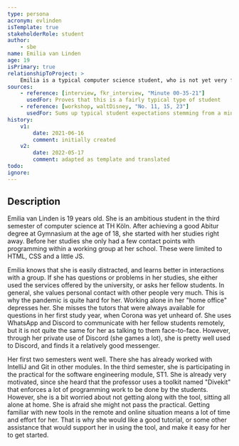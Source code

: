 ```yaml
---
type: persona
acronym: evlinden
isTemplate: true
stakeholderRole: student
author: 
    - sbe
name: Emilia van Linden
age: 19
isPrimary: true
relationshipToProject: >
    Emilia is a typical computer science student, who is not yet very familiar with programming.
sources:
    - reference: [interview, fkr_interview, "Minute 00-35-21"]
      usedFor: Proves that this is a fairly typical type of student 
    - reference: [workshop, waltDisney, "No. 11, 15, 23"]
      usedFor: Sums up typical student expectations stemming from a mindset like Emilia
history:
    v1:
        date: 2021-06-16
        comment: initially created
    v2:
        date: 2022-05-17
        comment: adapted as template and translated
todo:
ignore: 
---
```


## Description

Emilia van Linden is 19 years old. She is an ambitious student in the third semester of computer science
at TH Köln. After achieving a good Abitur degree at Gymnasium at the age of 18, she started with her studies 
right away. Before her studies she only had a few contact points with programming within a working group at her school.
These were limited to HTML, CSS and a little JS.

Emilia knows that she is easily distracted, and learns better in interactions with a group.
If she has questions or problems in her studies, she either used the services offered by the university, or
asks her fellow students. In general, she values personal contact with other people very much.
This is why the pandemic is quite hard for her. Working alone in her "home office" depresses her. She misses
the tutors that were always available for questions in her first study year, when Corona was yet unheard of.
She uses WhatsApp and Discord to communicate with her fellow students remotely, but it is not quite the same for
her as talking to them face-to-face. However, through her private use of Discord (she games a lot), she is
pretty well used to Discord, and finds it a relatively good messenger. 

Her first two semesters went well. There she has already worked with IntelliJ and Git in other modules.
In the third semester, she is participating in the practical for the software engineering module, ST1. 
She is already very motivated, since she heard that the professor uses a toolkit named "Divekit" that 
enforces a lot of programming work to be done by the students. However, she is a bit worried 
about not getting along with the tool, sitting all alone at home. She is afraid she might not 
pass the practical. Getting familiar with new tools in the remote and online situation means a 
lot of time and effort for her. That is why she would like a good tutorial, or some
other assistance that would support her in using the tool, and make it easy for her to get started.
